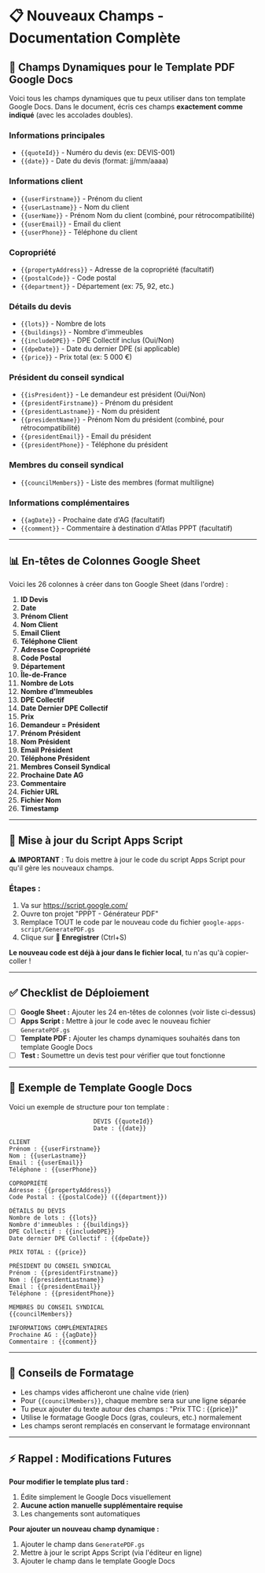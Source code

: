 # 📋 Nouveaux Champs - Documentation Complète

## 🎯 Champs Dynamiques pour le Template PDF Google Docs

Voici tous les champs dynamiques que tu peux utiliser dans ton template Google Docs.
Dans le document, écris ces champs **exactement comme indiqué** (avec les accolades doubles).

### Informations principales
- `{{quoteId}}` - Numéro du devis (ex: DEVIS-001)
- `{{date}}` - Date du devis (format: jj/mm/aaaa)

### Informations client
- `{{userFirstname}}` - Prénom du client
- `{{userLastname}}` - Nom du client
- `{{userName}}` - Prénom Nom du client (combiné, pour rétrocompatibilité)
- `{{userEmail}}` - Email du client
- `{{userPhone}}` - Téléphone du client

### Copropriété
- `{{propertyAddress}}` - Adresse de la copropriété (facultatif)
- `{{postalCode}}` - Code postal
- `{{department}}` - Département (ex: 75, 92, etc.)

### Détails du devis
- `{{lots}}` - Nombre de lots
- `{{buildings}}` - Nombre d'immeubles
- `{{includeDPE}}` - DPE Collectif inclus (Oui/Non)
- `{{dpeDate}}` - Date du dernier DPE (si applicable)
- `{{price}}` - Prix total (ex: 5 000 €)

### Président du conseil syndical
- `{{isPresident}}` - Le demandeur est président (Oui/Non)
- `{{presidentFirstname}}` - Prénom du président
- `{{presidentLastname}}` - Nom du président
- `{{presidentName}}` - Prénom Nom du président (combiné, pour rétrocompatibilité)
- `{{presidentEmail}}` - Email du président
- `{{presidentPhone}}` - Téléphone du président

### Membres du conseil syndical
- `{{councilMembers}}` - Liste des membres (format multiligne)

### Informations complémentaires
- `{{agDate}}` - Prochaine date d'AG (facultatif)
- `{{comment}}` - Commentaire à destination d'Atlas PPPT (facultatif)

---

## 📊 En-têtes de Colonnes Google Sheet

Voici les 26 colonnes à créer dans ton Google Sheet (dans l'ordre) :

1. **ID Devis**
2. **Date**
3. **Prénom Client**
4. **Nom Client**
5. **Email Client**
6. **Téléphone Client**
7. **Adresse Copropriété**
8. **Code Postal**
9. **Département**
10. **Île-de-France**
11. **Nombre de Lots**
12. **Nombre d'Immeubles**
13. **DPE Collectif**
14. **Date Dernier DPE Collectif**
15. **Prix**
16. **Demandeur = Président**
17. **Prénom Président**
18. **Nom Président**
19. **Email Président**
20. **Téléphone Président**
21. **Membres Conseil Syndical**
22. **Prochaine Date AG**
23. **Commentaire**
24. **Fichier URL**
25. **Fichier Nom**
26. **Timestamp**

---

## 🔄 Mise à jour du Script Apps Script

⚠️ **IMPORTANT** : Tu dois mettre à jour le code du script Apps Script pour qu'il gère les nouveaux champs.

### Étapes :

1. Va sur https://script.google.com/
2. Ouvre ton projet "PPPT - Générateur PDF"
3. Remplace TOUT le code par le nouveau code du fichier `google-apps-script/GeneratePDF.gs`
4. Clique sur **💾 Enregistrer** (Ctrl+S)

**Le nouveau code est déjà à jour dans le fichier local**, tu n'as qu'à copier-coller !

---

## ✅ Checklist de Déploiement

- [ ] **Google Sheet :** Ajouter les 24 en-têtes de colonnes (voir liste ci-dessus)
- [ ] **Apps Script :** Mettre à jour le code avec le nouveau fichier `GeneratePDF.gs`
- [ ] **Template PDF :** Ajouter les champs dynamiques souhaités dans ton template Google Docs
- [ ] **Test :** Soumettre un devis test pour vérifier que tout fonctionne

---

## 📝 Exemple de Template Google Docs

Voici un exemple de structure pour ton template :

```
                        DEVIS {{quoteId}}
                        Date : {{date}}

CLIENT
Prénom : {{userFirstname}}
Nom : {{userLastname}}
Email : {{userEmail}}
Téléphone : {{userPhone}}

COPROPRIÉTÉ
Adresse : {{propertyAddress}}
Code Postal : {{postalCode}} ({{department}})

DÉTAILS DU DEVIS
Nombre de lots : {{lots}}
Nombre d'immeubles : {{buildings}}
DPE Collectif : {{includeDPE}}
Date dernier DPE Collectif : {{dpeDate}}

PRIX TOTAL : {{price}}

PRÉSIDENT DU CONSEIL SYNDICAL
Prénom : {{presidentFirstname}}
Nom : {{presidentLastname}}
Email : {{presidentEmail}}
Téléphone : {{presidentPhone}}

MEMBRES DU CONSEIL SYNDICAL
{{councilMembers}}

INFORMATIONS COMPLÉMENTAIRES
Prochaine AG : {{agDate}}
Commentaire : {{comment}}
```

---

## 🎨 Conseils de Formatage

- Les champs vides afficheront une chaîne vide (rien)
- Pour `{{councilMembers}}`, chaque membre sera sur une ligne séparée
- Tu peux ajouter du texte autour des champs : "Prix TTC : {{price}}"
- Utilise le formatage Google Docs (gras, couleurs, etc.) normalement
- Les champs seront remplacés en conservant le formatage environnant

---

## ⚡ Rappel : Modifications Futures

**Pour modifier le template plus tard :**
1. Édite simplement le Google Docs visuellement
2. **Aucune action manuelle supplémentaire requise**
3. Les changements sont automatiques

**Pour ajouter un nouveau champ dynamique :**
1. Ajouter le champ dans `GeneratePDF.gs`
2. Mettre à jour le script Apps Script (via l'éditeur en ligne)
3. Ajouter le champ dans le template Google Docs
